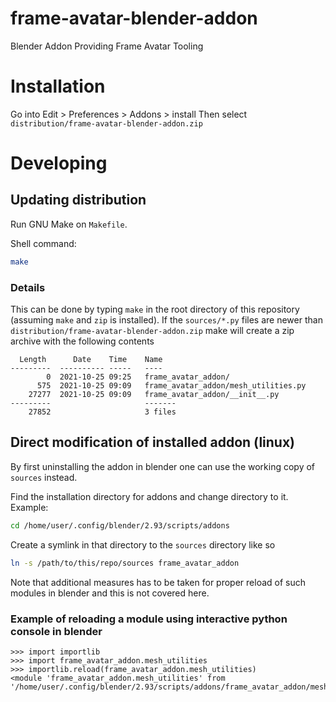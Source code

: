 # frame-avatar-blender-addon
Blender Addon Providing Frame Avatar Tooling

# Installation
Go into Edit > Preferences > Addons > install
Then select `distribution/frame-avatar-blender-addon.zip`

# Developing

## Updating distribution
Run GNU Make on `Makefile`.

Shell command:
```bash
make
```

### Details
This can be done by typing `make` in the root directory of this repository (assuming `make` and `zip` is installed).
If the `sources/*.py` files are newer than `distribution/frame-avatar-blender-addon.zip` make will create a zip archive with the following contents
```
  Length      Date    Time    Name
---------  ---------- -----   ----
        0  2021-10-25 09:25   frame_avatar_addon/
      575  2021-10-25 09:09   frame_avatar_addon/mesh_utilities.py
    27277  2021-10-25 09:09   frame_avatar_addon/__init__.py
---------                     -------
    27852                     3 files
```

## Direct modification of installed addon (linux)
By first uninstalling the addon in blender one can use the working copy of `sources` instead.

Find the installation directory for addons and change directory to it.
Example:
```bash
cd /home/user/.config/blender/2.93/scripts/addons
```

Create a symlink in that directory to the `sources` directory like so
```bash
ln -s /path/to/this/repo/sources frame_avatar_addon
```
Note that additional measures has to be taken for proper reload of such modules in blender and this is not covered here.

### Example of reloading a module using interactive python console in blender
```pycon
>>> import importlib
>>> import frame_avatar_addon.mesh_utilities
>>> importlib.reload(frame_avatar_addon.mesh_utilities)
<module 'frame_avatar_addon.mesh_utilities' from '/home/user/.config/blender/2.93/scripts/addons/frame_avatar_addon/mesh_utilities.py'>
```